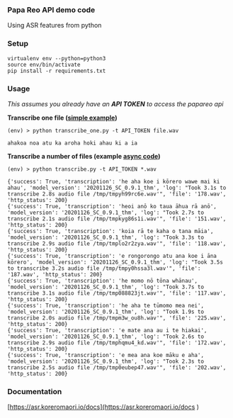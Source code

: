 ### Papa Reo API demo code

Using ASR features from python

### Setup

```
virtualenv env --python=python3
source env/bin/activate 
pip install -r requirements.txt
```

### Usage

_This assumes you already have an **API TOKEN** to access the papareo api_

**Transcribe one file ([simple example](transcribe_one.py))**

```
(env) > python transcribe_one.py -t API_TOKEN file.wav
```

```
ahakoa noa atu ka aroha hoki ahau ki a ia
```


**Transcribe a number of files (example [async code](transcribe.py))**

```
(env) > python transcribe.py -t API_TOKEN *.wav
```

```
{'success': True, 'transcription': 'he aha koe i kōrero wawe mai ki ahau', 'model_version': '20201126_SC_0.9.1_thm', 'log': "Took 3.1s to transcribe 2.8s audio file /tmp/tmpyh99rc6e.wav'", 'file': '178.wav', 'http_status': 200}
{'success': True, 'transcription': 'heoi anō ko taua āhua rā anō', 'model_version': '20201126_SC_0.9.1_thm', 'log': "Took 2.7s to transcribe 2.1s audio file /tmp/tmpkyg86s1i.wav'", 'file': '151.wav', 'http_status': 200}
{'success': True, 'transcription': 'koia rā te kaha o tana māia', 'model_version': '20201126_SC_0.9.1_thm', 'log': "Took 3.3s to transcribe 2.9s audio file /tmp/tmplo2r2zya.wav'", 'file': '118.wav', 'http_status': 200}
{'success': True, 'transcription': 'e rongorongo atu ana koe i āna kōrero', 'model_version': '20201126_SC_0.9.1_thm', 'log': "Took 3.5s to transcribe 3.2s audio file /tmp/tmpy0hssa3l.wav'", 'file': '187.wav', 'http_status': 200}
{'success': True, 'transcription': 'he momo nō tōna whānau', 'model_version': '20201126_SC_0.9.1_thm', 'log': "Took 3.7s to transcribe 3.1s audio file /tmp/tmp088823jt.wav'", 'file': '117.wav', 'http_status': 200}
{'success': True, 'transcription': 'he aha te tūmomo mea nei', 'model_version': '20201126_SC_0.9.1_thm', 'log': "Took 1.9s to transcribe 2.0s audio file /tmp/tmpm3w_ou8h.wav'", 'file': '225.wav', 'http_status': 200}
{'success': True, 'transcription': 'e mate ana au i te hiakai', 'model_version': '20201126_SC_0.9.1_thm', 'log': "Took 2.6s to transcribe 2.9s audio file /tmp/tmphqmu4_kd.wav'", 'file': '172.wav', 'http_status': 200}
{'success': True, 'transcription': 'e mea ana koe māku e aha', 'model_version': '20201126_SC_0.9.1_thm', 'log': "Took 2.3s to transcribe 2.5s audio file /tmp/tmp0eubep47.wav'", 'file': '202.wav', 'http_status': 200}
```

### Documentation

[https://asr.koreromaori.io/docs](https://asr.koreromaori.io/docs
)


